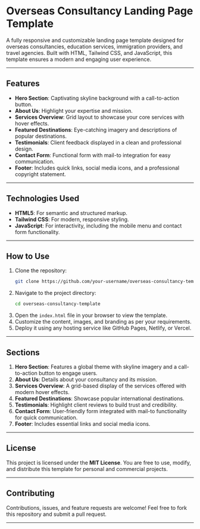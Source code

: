 # Overseas Consultancy Landing Page Template

A fully responsive and customizable landing page template designed for overseas consultancies, education services, immigration providers, and travel agencies. Built with HTML, Tailwind CSS, and JavaScript, this template ensures a modern and engaging user experience.

---

## Features

- **Hero Section**: Captivating skyline background with a call-to-action button.
- **About Us**: Highlight your expertise and mission.
- **Services Overview**: Grid layout to showcase your core services with hover effects.
- **Featured Destinations**: Eye-catching imagery and descriptions of popular destinations.
- **Testimonials**: Client feedback displayed in a clean and professional design.
- **Contact Form**: Functional form with mail-to integration for easy communication.
- **Footer**: Includes quick links, social media icons, and a professional copyright statement.

---

## Technologies Used

- **HTML5**: For semantic and structured markup.
- **Tailwind CSS**: For modern, responsive styling.
- **JavaScript**: For interactivity, including the mobile menu and contact form functionality.

---

## How to Use

1. Clone the repository:
   ```bash
   git clone https://github.com/your-username/overseas-consultancy-template.git
   ```
2. Navigate to the project directory:
   ```bash
   cd overseas-consultancy-template
   ```
3. Open the `index.html` file in your browser to view the template.
4. Customize the content, images, and branding as per your requirements.
5. Deploy it using any hosting service like GitHub Pages, Netlify, or Vercel.

---

## Sections

1. **Hero Section**: Features a global theme with skyline imagery and a call-to-action button to engage users.
2. **About Us**: Details about your consultancy and its mission.
3. **Services Overview**: A grid-based display of the services offered with modern hover effects.
4. **Featured Destinations**: Showcase popular international destinations.
5. **Testimonials**: Highlight client reviews to build trust and credibility.
6. **Contact Form**: User-friendly form integrated with mail-to functionality for quick communication.
7. **Footer**: Includes essential links and social media icons.

---

## License

This project is licensed under the **MIT License**. You are free to use, modify, and distribute this template for personal and commercial projects.

---

## Contributing

Contributions, issues, and feature requests are welcome! Feel free to fork this repository and submit a pull request.

---
